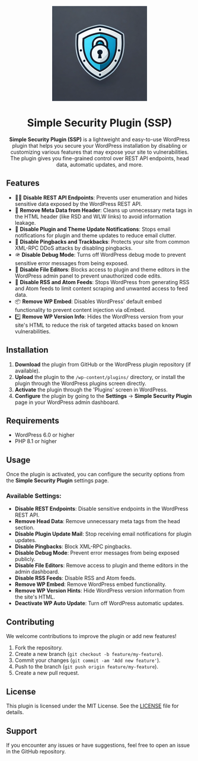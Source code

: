 <center>
<img src=".github/images/logo.webp" width="256">

# Simple Security Plugin (SSP)


**Simple Security Plugin (SSP)** is a lightweight and easy-to-use WordPress plugin that helps you secure your WordPress installation by disabling or customizing various features that may expose your site to vulnerabilities. The plugin gives you fine-grained control over REST API endpoints, head data, automatic updates, and more.


</center>

## Features

- 👩‍👧 **Disable REST API Endpoints**: Prevents user enumeration and hides sensitive data exposed by the WordPress REST API.
- 🫥 **Remove Meta Data from Header**: Cleans up unnecessary meta tags in the HTML header (like RSD and WLW links) to avoid information leakage.
- 📧 **Disable Plugin and Theme Update Notifications**: Stops email notifications for plugin and theme updates to reduce email clutter.
- 🔄 **Disable Pingbacks and Trackbacks**: Protects your site from common XML-RPC DDoS attacks by disabling pingbacks.
- 🪖 **Disable Debug Mode**: Turns off WordPress debug mode to prevent sensitive error messages from being exposed.
- 📝 **Disable File Editors**: Blocks access to plugin and theme editors in the WordPress admin panel to prevent unauthorized code edits.
- 📰 **Disable RSS and Atom Feeds**: Stops WordPress from generating RSS and Atom feeds to limit content scraping and unwanted access to feed data.
- 📦 **Remove WP Embed**: Disables WordPress' default embed functionality to prevent content injection via oEmbed.
- *️⃣ **Remove WP Version Info**: Hides the WordPress version from your site's HTML to reduce the risk of targeted attacks based on known vulnerabilities.

## Installation

1. **Download** the plugin from GitHub or the WordPress plugin repository (if available).
2. **Upload** the plugin to the `/wp-content/plugins/` directory, or install the plugin through the WordPress plugins screen directly.
3. **Activate** the plugin through the 'Plugins' screen in WordPress.
4. **Configure** the plugin by going to the **Settings** -> **Simple Security Plugin** page in your WordPress admin dashboard.

## Requirements

- WordPress 6.0 or higher
- PHP 8.1 or higher

## Usage

Once the plugin is activated, you can configure the security options from the **Simple Security Plugin** settings page.

### Available Settings:

- **Disable REST Endpoints**: Disable sensitive endpoints in the WordPress REST API.
- **Remove Head Data**: Remove unnecessary meta tags from the head section.
- **Disable Plugin Update Mail**: Stop receiving email notifications for plugin updates.
- **Disable Pingbacks**: Block XML-RPC pingbacks.
- **Disable Debug Mode**: Prevent error messages from being exposed publicly.
- **Disable File Editors**: Remove access to plugin and theme editors in the admin dashboard.
- **Disable RSS Feeds**: Disable RSS and Atom feeds.
- **Remove WP Embed**: Remove WordPress embed functionality.
- **Remove WP Version Hints**: Hide WordPress version information from the site's HTML.
- **Deactivate WP Auto Update**: Turn off WordPress automatic updates.

## Contributing

We welcome contributions to improve the plugin or add new features!

1. Fork the repository.
2. Create a new branch (`git checkout -b feature/my-feature`).
3. Commit your changes (`git commit -am 'Add new feature'`).
4. Push to the branch (`git push origin feature/my-feature`).
5. Create a new pull request.

## License

This plugin is licensed under the MIT License. See the [LICENSE](LICENSE) file for details.

## Support

If you encounter any issues or have suggestions, feel free to open an issue in the GitHub repository.
